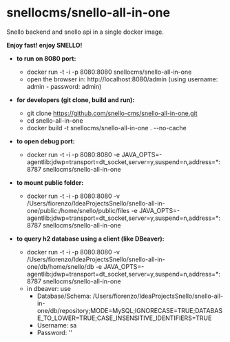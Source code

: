 # snellocms/snello-all-in-one
Snello backend and snello api in a single docker image. 

**Enjoy fast! enjoy SNELLO!**


- **to run on 8080 port:**
  - docker run -t -i -p 8080:8080 snellocms/snello-all-in-one
  - open the browser in: http://localhost:8080/admin (using username: admin - password: admin)


- **for developers (git clone, build and run):**
  - git clone https://github.com/snello-cms/snello-all-in-one.git
  - cd  snello-all-in-one
  - docker build -t snellocms/snello-all-in-one . --no-cache

- **to open debug port:**
  - docker run -t -i -p 8080:8080 -e JAVA_OPTS=-agentlib:jdwp=transport=dt_socket,server=y,suspend=n,address=*:8787  snellocms/snello-all-in-one

- **to mount public folder:**
  - docker run -t -i -p 8080:8080 -v /Users/fiorenzo/IdeaProjectsSnello/snello-all-in-one/public:/home/snello/public/files -e JAVA_OPTS=-agentlib:jdwp=transport=dt_socket,server=y,suspend=n,address=*:8787  snellocms/snello-all-in-one

- **to query h2 database using a client (like DBeaver):**
  - docker run -t -i -p 8080:8080 -v /Users/fiorenzo/IdeaProjectsSnello/snello-all-in-one/db/home/snello/db -e JAVA_OPTS=-agentlib:jdwp=transport=dt_socket,server=y,suspend=n,address=*:8787  snellocms/snello-all-in-one
  - in dbeaver: use 
     - Database/Schema: /Users/fiorenzo/IdeaProjectsSnello/snello-all-in-one/db/repository;MODE=MySQL;IGNORECASE=TRUE;DATABASE_TO_LOWER=TRUE;CASE_INSENSITIVE_IDENTIFIERS=TRUE
     - Username: sa
     - Password: ''    



